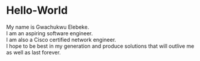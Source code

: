 # Hello-World
My name is Gwachukwu Elebeke.<br>
I am an aspiring software engineer.<br>
I am also a Cisco certified network engineer.<br>
I hope to be best in my generation and produce solutions that will outlive me as well as last forever.
